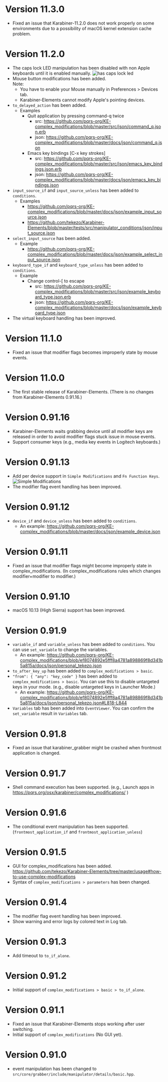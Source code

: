 # Version 11.3.0

* Fixed an issue that Karabiner-11.2.0 does not work properly on some environments due to a possibility of macOS kernel extension cache problem.


# Version 11.2.0

* The caps lock LED manipulation has been disabled with non Apple keyboards until it is enabled manually.
  ![has caps lock led](https://pqrs.org/osx/karabiner/img/news/v11.1.16_0.png)
* Mouse button modifications has been added.<br />
  Note:
  * You have to enable your Mouse manually in Preferences &gt; Devices tab.
  * Karabiner-Elements cannot modify Apple's pointing devices.
* `to_delayed_action` has been added.
  * Examples
    * Quit application by pressing command-q twice
      * src:  https://github.com/pqrs-org/KE-complex_modifications/blob/master/src/json/command_q.json.erb
      * json: https://github.com/pqrs-org/KE-complex_modifications/blob/master/docs/json/command_q.json
    * Emacs key bindings [C-x key strokes]
      * src:  https://github.com/pqrs-org/KE-complex_modifications/blob/master/src/json/emacs_key_bindings.json.erb
      * json: https://github.com/pqrs-org/KE-complex_modifications/blob/master/docs/json/emacs_key_bindings.json
* `input_source_if` and `input_source_unless` has been added to `conditions`.
  * Examples
    * https://github.com/pqrs-org/KE-complex_modifications/blob/master/docs/json/example_input_source.json
    * https://github.com/tekezo/Karabiner-Elements/blob/master/tests/src/manipulator_conditions/json/input_source.json
* `select_input_source` has been added.
  * Example
    * https://github.com/pqrs-org/KE-complex_modifications/blob/master/docs/json/example_select_input_source.json
* `keyboard_type_if` and `keyboard_type_unless` has been added to `conditions`.
  * Example
    * Change control-[ to escape
      * src:  https://github.com/pqrs-org/KE-complex_modifications/blob/master/src/json/example_keyboard_type.json.erb
      * json: https://github.com/pqrs-org/KE-complex_modifications/blob/master/docs/json/example_keyboard_type.json
* The virtual keyboard handling has been improved.


# Version 11.1.0

* Fixed an issue that modifier flags becomes improperly state by mouse events.


# Version 11.0.0

* The first stable release of Karabiner-Elements.
  (There is no changes from Karabiner-Elements 0.91.16.)


# Version 0.91.16

* Karabiner-Elements waits grabbing device until all modifier keys are released in order to avoid modifier flags stuck issue in mouse events.
* Support consumer keys (e.g., media key events in Logitech keyboards.)


# Version 0.91.13

* Add per device support in `Simple Modifications` and `Fn Function Keys`.
  ![Simple Modifications](https://pqrs.org/osx/karabiner/img/news/v0.91.13_0.png)
* The modifier flag event handling has been improved.


# Version 0.91.12

* `device_if` and `device_unless` has been added to `conditions`.
  * An example: https://github.com/pqrs-org/KE-complex_modifications/blob/master/docs/json/example_device.json


# Version 0.91.11

* Fixed an issue that modifier flags might become improperly state in complex_modifications.
  (In complex_modifications rules which changes modifier+modifier to modifier.)


# Version 0.91.10

* macOS 10.13 (High Sierra) support has been improved.


# Version 0.91.9

* `variable_if` and `variable_unless` has been added to `conditions`.
  You can use `set_variable` to change the variables.
  * An example: https://github.com/pqrs-org/KE-complex_modifications/blob/ef8074892e5fff8a4781a898869f8d341b5a815a/docs/json/personal_tekezo.json
* `to_after_key_up` has been added to `complex_modifications > basic`.
* `"from": { "any": "key_code" }` has been added to `complex_modifications > basic`.
   You can use this to disable untargeted keys in your mode. (e.g., disable untargeted keys in Launcher Mode.)
  * An example: https://github.com/pqrs-org/KE-complex_modifications/blob/ef8074892e5fff8a4781a898869f8d341b5a815a/docs/json/personal_tekezo.json#L818-L844
* `Variables` tab has been added into `EventViewer`.
  You can confirm the `set_variable` result in `Variables` tab.


# Version 0.91.8

* Fixed an issue that karabiner_grabber might be crashed when frontmost application is changed.


# Version 0.91.7

* Shell command execution has been supported. (e.g., Launch apps in https://pqrs.org/osx/karabiner/complex_modifications/ )


# Version 0.91.6

* The conditional event manipulation has been supported. (`frontmost_application_if` and `frontmost_application_unless`)


# Version 0.91.5

* GUI for complex_modifications has been added. https://github.com/tekezo/Karabiner-Elements/tree/master/usage#how-to-use-complex-modifications
* Syntax of `complex_modifications > parameters` has been changed.


# Version 0.91.4

* The modifier flag event handling has been improved.
* Show warning and error logs by colored text in Log tab.


# Version 0.91.3

* Add timeout to `to_if_alone`.


# Version 0.91.2

* Initial support of `complex_modifications > basic > to_if_alone`.


# Version 0.91.1

* Fixed an issue that Karabiner-Elements stops working after user switching.
* Initial support of `complex_modifications` (No GUI yet).


# Version 0.91.0

* event manipulation has been changed to `src/core/grabber/include/manipulator/details/basic.hpp`.
